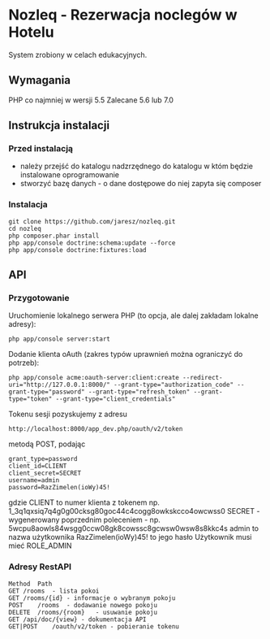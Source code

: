 Nozleq - Rezerwacja noclegów w Hotelu
========================

System zrobiony w celach edukacyjnych.

Wymagania
--------------
PHP co najmniej w wersji 5.5
Zalecane 5.6 lub 7.0

Instrukcja instalacji
--------------
### Przed instalacją
* należy przejść do katalogu nadzrzędnego do katalogu w któm będzie instalowane oprogramowanie
* stworzyć bazę danych - o dane dostępowe do niej zapyta się composer

### Instalacja
```shell
git clone https://github.com/jaresz/nozleq.git
cd nozleq
php composer.phar install
php app/console doctrine:schema:update --force
php app/console doctrine:fixtures:load
```

API
--------------
### Przygotowanie

Uruchomienie lokalnego serwera PHP (to opcja, ale dalej zakładam lokalne adresy):
```shell
php app/console server:start
```

Dodanie klienta oAuth (zakres typów uprawnień można ograniczyć do potrzeb):
```shell
php app/console acme:oauth-server:client:create --redirect-uri="http://127.0.0.1:8000/" --grant-type="authorization_code" --grant-type="password" --grant-type="refresh_token" --grant-type="token" --grant-type="client_credentials"
```

Tokenu sesji pozyskujemy z adresu 
```shell
http://localhost:8000/app_dev.php/oauth/v2/token
```
metodą POST, podając
```
grant_type=password
client_id=CLIENT
client_secret=SECRET
username=admin
password=RazZimelen(ioWy)45!
```
gdzie 
CLIENT to numer klienta z tokenem np. 1_3q1qxsiq7q4g0g00cksg80goc44c4cogg8owkskcco4owcwss0
SECRET - wygenerowany poprzednim poleceniem - np. 5wcpu8aowls84wsgg0ccw08gk8cowssc8gcwsw0wsw8s8kkc4s
admin to nazwa użytkownika
RazZimelen(ioWy)45! to jego hasło
Użytkownik musi mieć ROLE_ADMIN

### Adresy RestAPI
```
Method	Path
GET	/rooms	- lista pokoi
GET	/rooms/{id}	- informacje o wybranym pokoju
POST	/rooms	- dodawanie nowego pokoju
DELETE	/rooms/{room}	- usuwanie pokoju
GET	/api/doc/{view}	- dokumentacja API
GET|POST	/oauth/v2/token	- pobieranie tokenu
```


